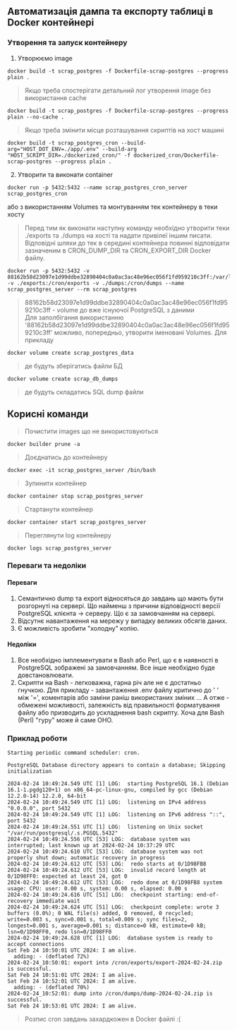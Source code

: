 ## Автоматизація дампа та експорту таблиці в Docker контейнері

### Утворення та запуск контейнеру

1. Утворюємо image
````
docker build -t scrap_postgres -f Dockerfile-scrap-postgres --progress plain .
````
> Якщо треба спостерігати детальний лог утворення image без використання cache
````
docker build -t scrap_postgres -f Dockerfile-scrap-postgres --progress plain --no-cache . 
````
> Якщо треба змінити місце розташування скриптів на хост машині 
````
docker build -t scrap_postgres_cron --build-arg="HOST_DOT_ENV=./app/.env" --build-arg "HOST_SCRIPT_DIR=./dockerized_cron/" -f dockerized_cron/Dockerfile-scrap-postgres --progress plain .
````

2. Утворити та виконати container

````
docker run -p 5432:5432 --name scrap_postgres_cron_server scrap_postgres_cron
````  

або з використанням Volumes та монтуванням тек контейнеру в теки хосту

> Перед тим як виконати наступну команду необхідно утворити теки ./exports та ./dumps на хості та надати привілеї іншим
писати. Відповідні шляхи до тек в середині контейнера повинні відповідати зазначеним в CRON_DUMP_DIR та CRON_EXPORT_DIR
Docker файлу.
````
docker run -p 5432:5432 -v 88162b58d23097e1d99ddbe32890404c0a0ac3ac48e96ec056f1fd959210c3ff:/var/lib/postgresql/data -v ./exports:/cron/exports -v ./dumps:/cron/dumps --name scrap_postgres_server --rm scrap_postgres
````
> 88162b58d23097e1d99ddbe32890404c0a0ac3ac48e96ec056f1fd959210c3ff - volume до вже існуючої PostgreSQL з даними  
> Для заполбігання використанню '88162b58d23097e1d99ddbe32890404c0a0ac3ac48e96ec056f1fd959210c3ff'
можливо, попередньо, утворити іменовані Volumes. Для прикладу
````
docker volume create scrap_postgres_data
````
> де будуть зберігатись файли БД
````
docker volume create scrap_db_dumps
````
> де будуть складатись SQL dump файли

## Корисні команди
> Почистити images що не використовуються
````
docker builder prune -a
````
> Доєднатись до контейнеру
````
docker exec -it scrap_postgres_server /bin/bash
````
> Зупинити контейнер
````
docker container stop scrap_postgres_server
````
> Стартанути контейнер
````
docker container start scrap_postgres_server
````
> Переглянути log контейнеру
````
docker logs scrap_postgres_server
````

### Переваги та недоліки

#### Переваги
1. Семантично dump та export відносяться до завдань що мають бути розгорнуті на сервері.
Що найменш з причини відповідності версії PostgreSQL клієнта -> серверу. Що є за замовчанням на сервері.
2. Відсутнє навантаження на мережу у випадку великих обсягів даних.
3. Є можливість зробити "холодну" копію.

#### Недоліки
1. Все необхідно імплементувати в Bash або Perl, що є в наявності в PostgreSQL зображені за замовчанням.
Все інше необхідно буде довстановлювати.
2. Скрипти на Bash - легковажна, гарна річ але не є достатньо гнучкою.
Для прикладу - завантаження .env файлу критично до ' ' між '=', коментарів або заміни раніш використаних зміних ...
А отже - обмежені можливості, залежність від правильності форматування файлу або призводить до ускладнення bash скрипту.
Хоча для Bash (Perl) "гуру" може й саме ОНО.  

### Приклад роботи

```
Starting periodic command scheduler: cron.

PostgreSQL Database directory appears to contain a database; Skipping initialization

2024-02-24 10:49:24.549 UTC [1] LOG:  starting PostgreSQL 16.1 (Debian 16.1-1.pgdg120+1) on x86_64-pc-linux-gnu, compiled by gcc (Debian 12.2.0-14) 12.2.0, 64-bit
2024-02-24 10:49:24.549 UTC [1] LOG:  listening on IPv4 address "0.0.0.0", port 5432
2024-02-24 10:49:24.549 UTC [1] LOG:  listening on IPv6 address "::", port 5432
2024-02-24 10:49:24.551 UTC [1] LOG:  listening on Unix socket "/var/run/postgresql/.s.PGSQL.5432"
2024-02-24 10:49:24.556 UTC [53] LOG:  database system was interrupted; last known up at 2024-02-24 10:37:29 UTC
2024-02-24 10:49:24.610 UTC [53] LOG:  database system was not properly shut down; automatic recovery in progress
2024-02-24 10:49:24.612 UTC [53] LOG:  redo starts at 0/1D98FB8
2024-02-24 10:49:24.612 UTC [53] LOG:  invalid record length at 0/1D98FF0: expected at least 24, got 0
2024-02-24 10:49:24.612 UTC [53] LOG:  redo done at 0/1D98FB8 system usage: CPU: user: 0.00 s, system: 0.00 s, elapsed: 0.00 s
2024-02-24 10:49:24.616 UTC [51] LOG:  checkpoint starting: end-of-recovery immediate wait
2024-02-24 10:49:24.624 UTC [51] LOG:  checkpoint complete: wrote 3 buffers (0.0%); 0 WAL file(s) added, 0 removed, 0 recycled; write=0.003 s, sync=0.001 s, total=0.009 s; sync files=2, longest=0.001 s, average=0.001 s; distance=0 kB, estimate=0 kB; lsn=0/1D98FF0, redo lsn=0/1D98FF0
2024-02-24 10:49:24.628 UTC [1] LOG:  database system is ready to accept connections
Sat Feb 24 10:50:01 UTC 2024: I am alive.
  adding: - (deflated 72%)
2024-02-24_10:50:01: export into /cron/exports/export-2024-02-24.zip is successful.
Sat Feb 24 10:51:01 UTC 2024: I am alive.
Sat Feb 24 10:52:01 UTC 2024: I am alive.
  adding: - (deflated 70%)
2024-02-24_10:52:01: dump into /cron/dumps/dump-2024-02-24.zip is successful.
Sat Feb 24 10:53:01 UTC 2024: I am alive.
```

> Розпис cron завдань захардкожен в Docker файлі :(